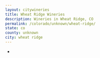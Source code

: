 ```yaml
---
layout: citywineries
title: Wheat Ridge Wineries
description: Wineries in Wheat Ridge, CO
permalink: /colorado/unknown/wheat-ridge/
state: co
county: unknown
city: wheat ridge
---
```

-
